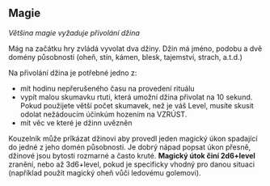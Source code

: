 ## Magie
*Většina magie vyžaduje přivolání džina*

Mág na začátku hry zvládá vyvolat dva džiny. Džin má jméno,
podobu a dvě domény působnosti (oheň, stín, kámen, blesk, tajemství, strach, a.t.d.)

Na přivolání džina je potřebné jedno z:

* mít hodinu nepřerušeného času na provedení rituálu
* vypít malou skumavku rtuti, která umožní džina přivolat na 10 sekund.
  Pokud použijete větší počet skumavek, než je váš Level, musíte skusit odolat nežádoucím účinkúm
  hozením na VZRÚST.
* mít věc ve které je džinn uvězněn

Kouzelník může prǐkázat džinovi aby provedl jeden magický úkon spadající do jedné z jeho domén působnosti.
Je dobrý nápad popsat úkon přesně, džinové jsou bytosti rozmarné a často kruté. 
**Magický útok činí 2d6+level** zranění, nebo až 3d6+level, pokud je specificky vhodný pro danou situaci
(například použít magický oheň vůči ledovému golemovi).
